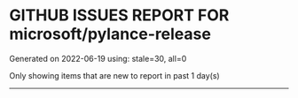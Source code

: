 
# GITHUB ISSUES REPORT FOR microsoft/pylance-release


Generated on 2022-06-19 using: stale=30, all=0


Only showing items that are new to report in past 1 day(s)


---
